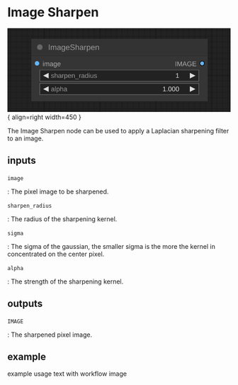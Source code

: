 # Image Sharpen

![Image Sharpen node](../media/ImageSharpen.svg){ align=right width=450 }

The Image Sharpen node can be used to apply a Laplacian sharpening filter to an image.

## inputs

`image`

:   The pixel image to be sharpened.

`sharpen_radius`

:   The radius of the sharpening kernel.

`sigma`

:   The sigma of the gaussian, the smaller sigma is the more the kernel in concentrated on the center pixel.

`alpha`

:   The strength of the sharpening kernel.

## outputs

`IMAGE`

:   The sharpened pixel image.

## example

example usage text with workflow image